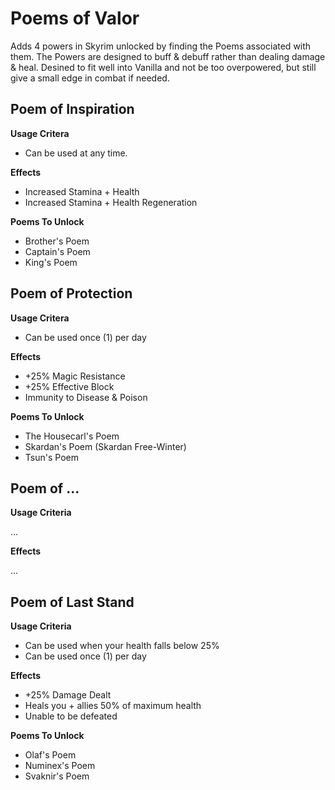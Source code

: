 # Poems of Valor

Adds 4 powers in Skyrim unlocked by finding the Poems associated with them. The Powers are designed to buff & debuff rather than dealing damage & heal. Desined to fit well into Vanilla and not be too overpowered, but still give a small edge in combat if needed.

## Poem of Inspiration

**Usage Critera**

- Can be used at any time.

**Effects**

- Increased Stamina + Health
- Increased Stamina + Health Regeneration

**Poems To Unlock**
- Brother's Poem
- Captain's Poem
- King's Poem

## Poem of Protection

**Usage Critera**

- Can be used once (1) per day

**Effects**

- +25% Magic Resistance
- +25% Effective Block
- Immunity to Disease & Poison

**Poems To Unlock**
- The Housecarl's Poem
- Skardan's Poem (Skardan Free-Winter)
- Tsun's Poem

## Poem of ...

**Usage Criteria**

...

**Effects**

...

## Poem of Last Stand

**Usage Criteria**

- Can be used when your health falls below 25%
- Can be used once (1) per day

**Effects**

- +25% Damage Dealt
- Heals you + allies 50% of maximum health
- Unable to be defeated

**Poems To Unlock**
- Olaf's Poem
- Numinex's Poem
- Svaknir's Poem
